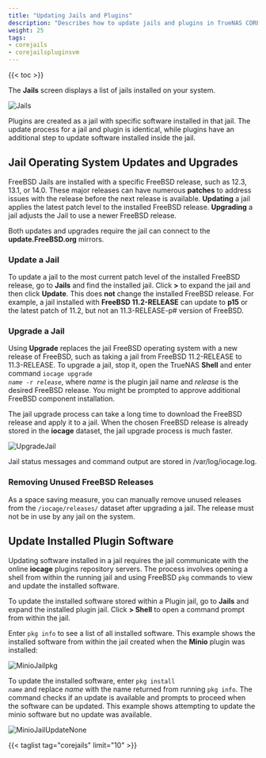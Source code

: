 ```yaml
---
title: "Updating Jails and Plugins"
description: "Describes how to update jails and plugins in TrueNAS CORE."
weight: 25
tags:
- corejails
- corejailspluginsvm
---
```


{{< toc >}}

The **Jails** screen displays a list of jails installed on your system.

![Jails](/images/CORE/12.0/Jails.png "Jails List")

Plugins are created as a jail with specific software installed in that jail.
The update process for a jail and plugin is identical, while plugins have an additional step to update software installed inside the jail.

## Jail Operating System Updates and Upgrades

FreeBSD Jails are installed with a specific FreeBSD release, such as 12.3, 13.1, or 14.0.
These major releases can have numerous **patches** to address issues with the release before the next release is available.
**Updating** a jail applies the latest patch level to the installed FreeBSD release.
**Upgrading** a jail adjusts the Jail to use a newer FreeBSD release.

Both updates and upgrades require the jail can connect to the **update.FreeBSD.org** mirrors.

### Update a Jail

To update a jail to the most current patch level of the installed FreeBSD release, go to **Jails** and find the installed jail. Click **>** to expand the jail and then click **Update**.
This does **not** change the installed FreeBSD release.
For example, a jail installed with **FreeBSD 11.2-RELEASE** can update to **p15** or the latest patch of 11.2, but not an 11.3-RELEASE-p# version of FreeBSD.

### Upgrade a Jail

Using **Upgrade** replaces the jail FreeBSD operating system with a new release of FreeBSD, such as taking a jail from FreeBSD 11.2-RELEASE to 11.3-RELEASE.
To upgrade a jail, stop it, open the TrueNAS **Shell** and enter command <code>iocage upgrade <i>name</i> -r <i>release</i></code>, where *name* is the plugin jail name and *release* is the desired FreeBSD release.
You might be prompted to approve additional FreeBSD component installation.

The jail upgrade process can take a long time to download the FreeBSD release and apply it to a jail.
When the chosen FreeBSD release is already stored in the **iocage** dataset, the jail upgrade process is much faster.

![UpgradeJail](/images/CORE/13.0/JailsUpgrade.png "Jail Upgrade Example")

Jail status messages and command output are stored in <file>/var/log/iocage.log</file>.

### Removing Unused FreeBSD Releases

As a space saving measure, you can manually remove unused releases from the `/iocage/releases/` dataset after upgrading a jail.
The release must not be in use by any jail on the system.

## Update Installed Plugin Software

Updating software installed in a jail requires the jail communicate with the online **iocage** plugins repository servers.
The process involves opening a shell from within the running jail and using FreeBSD `pkg` commands to view and update the installed software.

To update the installed software stored within a Plugin jail, go to **Jails** and expand the installed plugin jail.
Click **> Shell** to open a command prompt from within the jail.

Enter `pkg info` to see a list of all installed software.
This example shows the installed software from within the jail created when the **Minio** plugin was installed:

![MinioJailpkg](/images/CORE/13.0/MinioJailpkg.png "Minio Jail Software")

To update the installed software, enter <code>pkg install <i>name</i></code> and replace *name* with the name returned from running `pkg info`.
The command checks if an update is available and prompts to proceed when the software can be updated.
This example shows attempting to update the minio software but no update was available.

![MinioJailUpdateNone](/images/CORE/13.0/MinioJailUpdateNone.png "Minio Jail: no update available")

{{< taglist tag="corejails" limit="10" >}}

